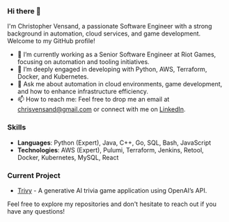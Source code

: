 ### Hi there 👋

I'm Christopher Vensand, a passionate Software Engineer with a strong background in automation, cloud services, and game development. Welcome to my GitHub profile!

- 🔭 I’m currently working as a Senior Software Engineer at Riot Games, focusing on automation and tooling initiatives.
- 🌱 I’m deeply engaged in developing with Python, AWS, Terraform, Docker, and Kubernetes.
- 💬 Ask me about automation in cloud environments, game development, and how to enhance infrastructure efficiency.
- 📫 How to reach me: Feel free to drop me an email at chrisvensand@gmail.com or connect with me on [LinkedIn](https://linkedin.com/in/chrisvensand).

### Skills
- **Languages**: Python (Expert), Java, C++, Go, SQL, Bash, JavaScript
- **Technologies**: AWS (Expert), Pulumi, Terraform, Jenkins, Retool, Docker, Kubernetes, MySQL, React

### Current Project
- [Trivy](https://trivy.fun) - A generative AI trivia game application using OpenAI’s API.

Feel free to explore my repositories and don't hesitate to reach out if you have any questions!

